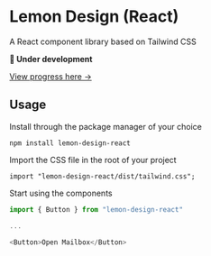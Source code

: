 # Lemon Design (React)

A React component library based on Tailwind CSS

**🚧 Under development**

[View progress here →](https://624787b9a7abe6004a647008-qfuuolxjlp.chromatic.com)

## Usage

Install through the package manager of your choice

    npm install lemon-design-react

Import the CSS file in the root of your project

    import "lemon-design-react/dist/tailwind.css";

Start using the components

```javascript
import { Button } from "lemon-design-react"

...

<Button>Open Mailbox</Button>
```
